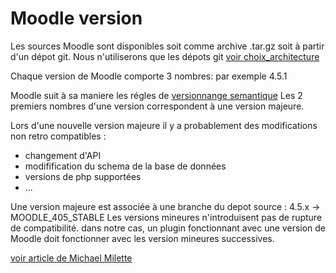 # Moodle version

Les sources Moodle sont disponibles soit comme archive .tar.gz soit à partir d'un dépot git.
Nous n'utiliserons que les dépots git [voir choix_architecture](choix_architecture.md)

Chaque version de Moodle comporte 3 nombres: par exemple 4.5.1

Moodle suit à sa maniere les régles de [versionnange semantique](versionnage_semantique.md)
Les 2 premiers nombres d'une version correspondent à une version majeure.

Lors d'une nouvelle version majeure il y a probablement des modifications non retro compatibles :
- changement d'API
- modifification du schema de la base de données
- versions de php supportées
- ...

Une version majeure est associée à une branche du depot source : 4.5.x -> MOODLE_405_STABLE
Les versions mineures n'introduisent pas de rupture de compatibilité.
dans notre cas, un plugin fonctionnant avec une version de Moodle doit fonctionner avec les version mineures successives.

[voir article de Michael Milette](https://www.tngconsulting.ca/should-i-upgrade-update-moodle/
)